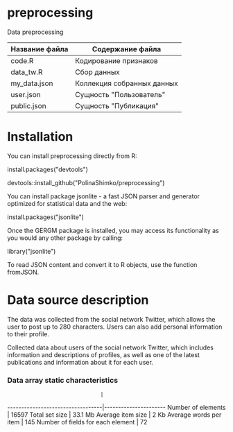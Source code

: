 # preprocessing

Data preprocessing

Название файла  | Содержание файла
----------------|----------------------
code.R          | Кодирование признаков
data_tw.R       | Сбор данных
my_data.json    | Коллекция собранных данных
user.json       | Сущность "Пользователь"
public.json     | Сущность "Публикация"

# Installation

You can install preprocessing directly from R:

install.packages("devtools")

devtools::install_github("PolinaShimko/preprocessing")


You can install package jsonlite - a fast JSON parser and generator optimized for statistical data and the web:

install.packages("jsonlite")


Once the GERGM package is installed, you may access its functionality as you would any other package by calling:

library("jsonlite")

To read JSON content and convert it to R objects, use the function fromJSON.

# Data source description

The data was collected from the social network Twitter, which allows the user to post up to 280 characters. Users can also add personal information to their profile.

Collected data about users of the social network Twitter, which includes information and descriptions of profiles, as well as one of the latest publications and information about it for each user.

### Data array static characteristics
                                  | 
----------------------------------|----------------------
Number of elements                | 16597
Total set size                    | 33.1 Mb
Average item size                 | 2 Kb
Average words per item            | 145
Number of fields for each element | 72


